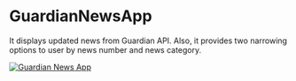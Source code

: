 # GuardianNewsApp
It displays updated news from Guardian API. Also, it provides two narrowing options to user by news number and news category.

[![Guardian News App](https://img.youtube.com/vi/dym27XiABo4/0.jpg)](https://www.youtube.com/watch?v=dym27XiABo4)
